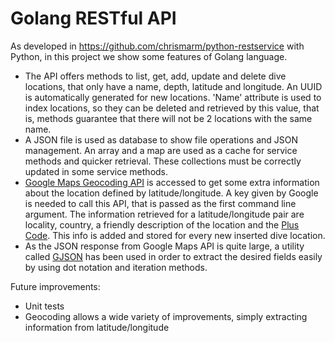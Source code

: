 # Golang RESTful API

As developed in https://github.com/chrismarm/python-restservice with Python, in this project we show some features of Golang language. 

* The API offers methods to list, get, add, update and delete dive locations, that only have a name, depth, latitude and longitude. An UUID is automatically generated for new locations. 'Name' attribute is used to index locations, so they can be deleted and retrieved by this value, that is, methods guarantee that there will not be 2 locations with the same name.
* A JSON file is used as database to show file operations and JSON management. An array and a map are used as a cache for service methods and quicker retrieval. These collections must be correctly updated in some service methods.
* [Google Maps Geocoding API](https://developers.google.com/maps/documentation/geocoding/start) is accessed to get some extra information about the location defined by latitude/longitude. A key given by Google is needed to call this API, that is passed as the first command line argument. The information retrieved for a latitude/longitude pair are locality, country, a friendly description of the location and the [Plus Code](https://plus.codes/). This info is added and stored for every new inserted dive location.
* As the JSON response from Google Maps API is quite large, a utility called [GJSON](https://github.com/tidwall/gjson) has been used in order to extract the desired fields easily by using dot notation and iteration methods.

Future improvements:
* Unit tests
* Geocoding allows a wide variety of improvements, simply extracting information from latitude/longitude